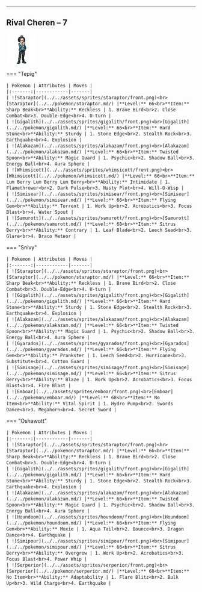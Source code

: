 ---

## Rival Cheren – 7

![Rival Cheren – 7](../../assets/important_trainers/cheren.png)

=== "Tepig"

    | Pokemon | Attributes | Moves |
    |:-------:|------------|-------|
    | ![Staraptor](../../assets/sprites/staraptor/front.png)<br>[Staraptor](../../pokemon/staraptor.md/) |**Level:** 66<br>**Item:** Sharp Beak<br>**Ability:** Reckless | 1. Brave Bird<br>2. Close Combat<br>3. Double-Edge<br>4. U-turn |
    | ![Gigalith](../../assets/sprites/gigalith/front.png)<br>[Gigalith](../../pokemon/gigalith.md/) |**Level:** 66<br>**Item:** Hard Stone<br>**Ability:** Sturdy | 1. Stone Edge<br>2. Stealth Rock<br>3. Earthquake<br>4. Explosion |
    | ![Alakazam](../../assets/sprites/alakazam/front.png)<br>[Alakazam](../../pokemon/alakazam.md/) |**Level:** 66<br>**Item:** Twisted Spoon<br>**Ability:** Magic Guard | 1. Psychic<br>2. Shadow Ball<br>3. Energy Ball<br>4. Aura Sphere |
    | ![Whimsicott](../../assets/sprites/whimsicott/front.png)<br>[Whimsicott](../../pokemon/whimsicott.md/) |**Level:** 66<br>**Item:** Lum Berry Lum Berry Lum Berry<br>**Ability:** Intimidate | 1. Flamethrower<br>2. Dark Pulse<br>3. Nasty Plot<br>4. Will-O-Wisp |
    | ![Simisear](../../assets/sprites/simisear/front.png)<br>[Simisear](../../pokemon/simisear.md/) |**Level:** 66<br>**Item:** Flying Gem<br>**Ability:** Torrent | 1. Work Up<br>2. Acrobatics<br>3. Focus Blast<br>4. Water Spout |
    | ![Samurott](../../assets/sprites/samurott/front.png)<br>[Samurott](../../pokemon/samurott.md/) |**Level:** 68<br>**Item:** Sitrus Berry<br>**Ability:** Contrary | 1. Leaf Blade<br>2. Leech Seed<br>3. Glare<br>4. Draco Meteor |
    

=== "Snivy"

    | Pokemon | Attributes | Moves |
    |:-------:|------------|-------|
    | ![Staraptor](../../assets/sprites/staraptor/front.png)<br>[Staraptor](../../pokemon/staraptor.md/) |**Level:** 66<br>**Item:** Sharp Beak<br>**Ability:** Reckless | 1. Brave Bird<br>2. Close Combat<br>3. Double-Edge<br>4. U-turn |
    | ![Gigalith](../../assets/sprites/gigalith/front.png)<br>[Gigalith](../../pokemon/gigalith.md/) |**Level:** 66<br>**Item:** Hard Stone<br>**Ability:** Sturdy | 1. Stone Edge<br>2. Stealth Rock<br>3. Earthquake<br>4. Explosion |
    | ![Alakazam](../../assets/sprites/alakazam/front.png)<br>[Alakazam](../../pokemon/alakazam.md/) |**Level:** 66<br>**Item:** Twisted Spoon<br>**Ability:** Magic Guard | 1. Psychic<br>2. Shadow Ball<br>3. Energy Ball<br>4. Aura Sphere |
    | ![Gyarados](../../assets/sprites/gyarados/front.png)<br>[Gyarados](../../pokemon/gyarados.md/) |**Level:** 66<br>**Item:** Flying Gem<br>**Ability:** Prankster | 1. Leech Seed<br>2. Hurricane<br>3. Substitute<br>4. Cotton Guard |
    | ![Simisage](../../assets/sprites/simisage/front.png)<br>[Simisage](../../pokemon/simisage.md/) |**Level:** 66<br>**Item:** Sitrus Berry<br>**Ability:** Blaze | 1. Work Up<br>2. Acrobatics<br>3. Focus Blast<br>4. Fire Blast |
    | ![Emboar](../../assets/sprites/emboar/front.png)<br>[Emboar](../../pokemon/emboar.md/) |**Level:** 68<br>**Item:** No Item<br>**Ability:** Vital Spirit | 1. Hydro Pump<br>2. Swords Dance<br>3. Megahorn<br>4. Secret Sword |
    

=== "Oshawott"

    | Pokemon | Attributes | Moves |
    |:-------:|------------|-------|
    | ![Staraptor](../../assets/sprites/staraptor/front.png)<br>[Staraptor](../../pokemon/staraptor.md/) |**Level:** 66<br>**Item:** Sharp Beak<br>**Ability:** Reckless | 1. Brave Bird<br>2. Close Combat<br>3. Double-Edge<br>4. U-turn |
    | ![Gigalith](../../assets/sprites/gigalith/front.png)<br>[Gigalith](../../pokemon/gigalith.md/) |**Level:** 66<br>**Item:** Hard Stone<br>**Ability:** Sturdy | 1. Stone Edge<br>2. Stealth Rock<br>3. Earthquake<br>4. Explosion |
    | ![Alakazam](../../assets/sprites/alakazam/front.png)<br>[Alakazam](../../pokemon/alakazam.md/) |**Level:** 66<br>**Item:** Twisted Spoon<br>**Ability:** Magic Guard | 1. Psychic<br>2. Shadow Ball<br>3. Energy Ball<br>4. Aura Sphere |
    | ![Houndoom](../../assets/sprites/houndoom/front.png)<br>[Houndoom](../../pokemon/houndoom.md/) |**Level:** 66<br>**Item:** Flying Gem<br>**Ability:** Moxie | 1. Aqua Tail<br>2. Bounce<br>3. Dragon Dance<br>4. Earthquake |
    | ![Simipour](../../assets/sprites/simipour/front.png)<br>[Simipour](../../pokemon/simipour.md/) |**Level:** 66<br>**Item:** Sitrus Berry<br>**Ability:** Overgrow | 1. Work Up<br>2. Acrobatics<br>3. Focus Blast<br>4. Power Whip |
    | ![Serperior](../../assets/sprites/serperior/front.png)<br>[Serperior](../../pokemon/serperior.md/) |**Level:** 68<br>**Item:** No Item<br>**Ability:** Adaptability | 1. Flare Blitz<br>2. Bulk Up<br>3. Wild Charge<br>4. Earthquake |
    


